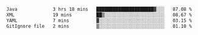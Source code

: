<!--START_SECTION:waka-->

```txt
Java             3 hrs 18 mins   █████████████████████▓░░░   87.08 %
XML              19 mins         ██▒░░░░░░░░░░░░░░░░░░░░░░   08.67 %
YAML             7 mins          ▓░░░░░░░░░░░░░░░░░░░░░░░░   03.15 %
GitIgnore file   2 mins          ▒░░░░░░░░░░░░░░░░░░░░░░░░   01.10 %
```

<!--END_SECTION:waka-->
